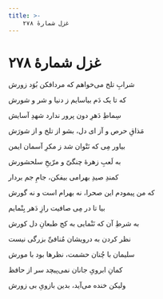 ```yaml
---
title: >-
    غزل شمارهٔ ۲۷۸
---
```

# غزل شمارهٔ ۲۷۸

<div class="b" id="bn1"><div class="m1"><p>شرابِ تلخ می‌خواهم که مردافکن بُوَد زورش</p></div>
<div class="m2"><p>که تا یک دَم بیاسایم ز دنیا و شر و شورش</p></div></div>
<div class="b" id="bn2"><div class="m1"><p>سِماطِ دَهرِ دون پرور ندارد شهدِ آسایش</p></div>
<div class="m2"><p>مَذاقِ حرص و آز ای دل، بشو از تلخ و از شورَش</p></div></div>
<div class="b" id="bn3"><div class="m1"><p>بیاور مِی که نَتْوان شد ز مکرِ آسمان ایمن</p></div>
<div class="m2"><p>به لَعبِ زهرهٔ چنگیّ و مرّیخِ سلحشورش</p></div></div>
<div class="b" id="bn4"><div class="m1"><p>کمندِ صیدِ بهرامی بیفکن، جامِ جم بردار</p></div>
<div class="m2"><p>که من پیمودم این صحرا، نه بهرام است و نه گورش</p></div></div>
<div class="b" id="bn5"><div class="m1"><p>بیا تا در مِی صافیت رازِ دَهر بِنْمایم</p></div>
<div class="m2"><p>به شرطِ آن که نَنْمایی به کج طبعانِ دل کورش</p></div></div>
<div class="b" id="bn6"><div class="m1"><p>نظر کردن به درویشان مُنافیِّ بزرگی نیست</p></div>
<div class="m2"><p>سلیمان با چُنان حشمت، نظرها بود با مورش</p></div></div>
<div class="b" id="bn7"><div class="m1"><p>کمانِ ابرویِ جانان نمی‌پیچد سر از حافظ</p></div>
<div class="m2"><p>ولیکن خنده می‌آید، بدین بازویِ بی زورش</p></div></div>
